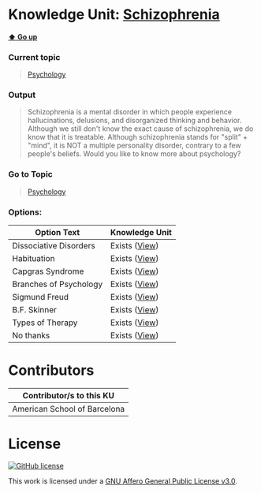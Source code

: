 # Knowledge Unit: [Schizophrenia](../../knowledge_units/psychology/schizophrenia.md)

#### [:arrow_up: Go up](../../topics/psychology.md)
### Current topic
> [Psychology](../../topics/psychology.md)
### Output
> Schizophrenia is a mental disorder in which people experience hallucinations, delusions, and disorganized thinking and behavior. Although we still don&#039;t know the exact cause of schizophrenia, we do know that it is treatable. Although schizophrenia stands for &quot;split&quot; + &quot;mind&quot;, it is NOT a multiple personality disorder, contrary to a few people&#039;s beliefs. Would you like to know more about psychology?
### Go to Topic
> [Psychology](../../topics/psychology.md)

### Options: 

| Option Text | Knowledge Unit |
| - | - |  
| Dissociative Disorders  |  Exists ([View](../../knowledge_units/psychology/dissociative-disorders.md))  |  
| Habituation  |  Exists ([View](../../knowledge_units/psychology/habituation.md))  |  
| Capgras Syndrome  |  Exists ([View](../../knowledge_units/psychology/capgras-syndrome.md))  |  
| Branches of Psychology  |  Exists ([View](../../knowledge_units/psychology/branches-of-psychology.md))  |  
| Sigmund Freud  |  Exists ([View](../../knowledge_units/psychology/sigmund-freud.md))  |  
| B.F. Skinner  |  Exists ([View](../../knowledge_units/psychology/bf-skinner.md))  |  
| Types of Therapy  |  Exists ([View](../../knowledge_units/psychology/types-of-therapy.md))  |  
| No thanks  |  Exists ([View](../../knowledge_units/psychology/no-thanks.md))  | 

# Contributors

| Contributor/s to this KU |
| - | 
| American School of Barcelona |

# License
[![GitHub license](https://img.shields.io/github/license/inbrainz/cerebro)](https://github.com/inbrainz/cerebro/blob/master/LICENSE)

This work is licensed under a [GNU Affero General Public License v3.0](https://www.gnu.org/licenses/agpl-3.0.txt).